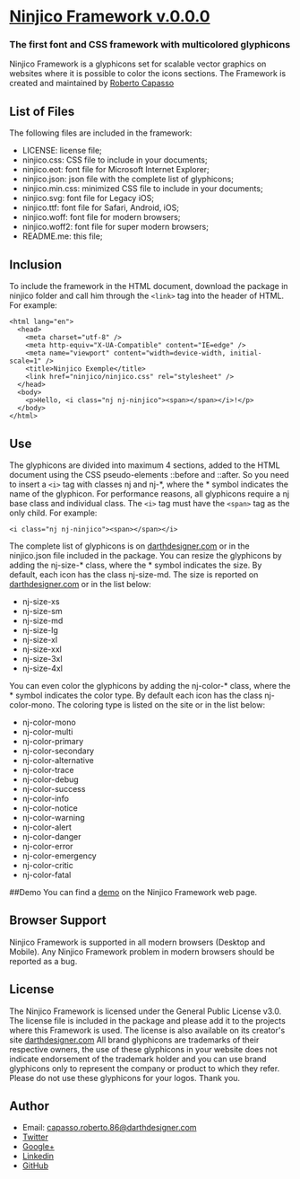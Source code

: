 # [Ninjico Framework v.0.0.0](http://www.darthdesigner.com/ninjico.php)
### The first font and CSS framework with multicolored glyphicons

Ninjico Framework is a glyphicons set for scalable vector graphics on websites where it is possible to color the icons sections. The Framework is created and maintained by [Roberto Capasso](http://www.darthdesigner.com)

## List of Files
The following files are included in the framework:
- LICENSE: license file;
- ninjico.css: CSS file to include in your documents;
- ninjico.eot: font file for Microsoft Internet Explorer;
- ninjico.json: json file with the complete list of glyphicons;
- ninjico.min.css: minimized CSS file to include in your documents;
- ninjico.svg: font file for Legacy iOS;
- ninjico.ttf: font file for Safari, Android, iOS;
- ninjico.woff: font file for modern browsers;
- ninjico.woff2: font file for super modern browsers;
- README.me: this file;

## Inclusion
To include the framework in the HTML document, download the package in ninjico folder and call him through the ```<link>``` tag into the header of HTML. For example:

```<!DOCTYPE html>
<html lang="en">
  <head>
    <meta charset="utf-8" />
    <meta http-equiv="X-UA-Compatible" content="IE=edge" />
    <meta name="viewport" content="width=device-width, initial-scale=1" />
    <title>Ninjico Exemple</title>
    <link href="ninjico/ninjico.css" rel="stylesheet" />
  </head>
  <body>
    <p>Hello, <i class="nj nj-ninjico"><span></span></i>!</p>
  </body>
</html>
```

## Use
The glyphicons are divided into maximum 4 sections, added to the HTML document using the CSS pseudo-elements ::before and ::after. So you need to insert a ```<i>``` tag with classes nj and nj-*, where the * symbol indicates the name of the glyphicon. For performance reasons, all glyphicons require a nj base class and individual class. The ```<i>``` tag must have the ```<span>``` tag as the only child. For example:

```
<i class="nj nj-ninjico"><span></span></i>
```

The complete list of glyphicons is on [darthdesigner.com](http://www.darthdesigner.com/ninjico.php) or in the ninjico.json file included in the package. You can resize the glyphicons by adding the nj-size-* class, where the * symbol indicates the size. By default, each icon has the class nj-size-md. The size is reported on [darthdesigner.com](http://www.darthdesigner.com/ninjico.php) or in the list below:
- nj-size-xs
- nj-size-sm
- nj-size-md
- nj-size-lg
- nj-size-xl
- nj-size-xxl
- nj-size-3xl
- nj-size-4xl

You can even color the glyphicons by adding the nj-color-* class, where the * symbol indicates the color type. By default each icon has the class nj-color-mono. The coloring type is listed on the site or in the list below:
- nj-color-mono
- nj-color-multi
- nj-color-primary
- nj-color-secondary
- nj-color-alternative
- nj-color-trace
- nj-color-debug
- nj-color-success
- nj-color-info
- nj-color-notice
- nj-color-warning
- nj-color-alert
- nj-color-danger
- nj-color-error
- nj-color-emergency
- nj-color-critic
- nj-color-fatal

##Demo
You can find a [demo](http://www.darthdesigner.com/ninjico.php) on the Ninjico Framework web page.

## Browser Support
Ninjico Framework is supported in all modern browsers (Desktop and Mobile). Any Ninjico Framework problem in modern browsers should be reported as a bug.

## License
The Ninjico Framework is licensed under the General Public License v3.0. The license file is included in the package and please add it to the projects where this Framework is used. The license is also available on its creator's site [darthdesigner.com](http://www.darthdesigner.com/ecoSystem/FONT/ninjico/LICENSE)
All brand glyphicons are trademarks of their respective owners, the use of these glyphicons in your website does not indicate endorsement of the trademark holder and you can use brand glyphicons only to represent the company or product to which they refer. Please do not use these glyphicons for your logos. Thank you.

## Author
- Email: capasso.roberto.86@darthdesigner.com
- [Twitter](https://twitter.com/Astar_86)
- [Google+](https://plus.google.com/u/0/+RobertoCapasso)
- [Linkedin](https://www.linkedin.com/in/roberto-capasso-300861119/)
- [GitHub](https://github.com/astar86)


